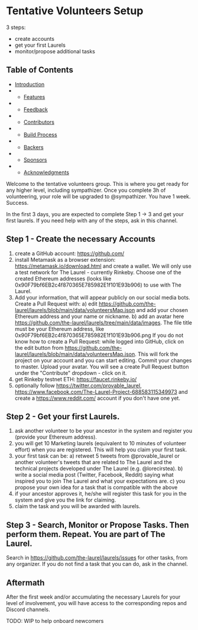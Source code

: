 # Tentative Volunteers Setup

3 steps:

- create accounts
- get your first Laurels
- monitor/propose additional tasks

## Table of Contents

- [Introduction](#introduction)
- - [Features](#features)
- - [Feedback](#feedback)
- - [Contributors](#contributors)
- - [Build Process](#build-process)
- - [Backers](#backers-)
- - [Sponsors](#sponsors-)
- - [Acknowledgments](#acknowledgments)

Welcome to the tentative volunteers group.
This is where you get ready for any higher level, including sympathizer. Once you complete 3h of volunteering, your role will be upgraded to @sympathizer. You have 1 week. Success.

In the first 3 days, you are expected to complete Step 1 -> 3 and get your first laurels. If you need help with any of the steps, ask in this channel.

## Step 1 - Create the necessary Accounts
1. create a GitHub account: https://github.com/
2. install Metamask as a browser extension: https://metamask.io/download.html and create a wallet. We will only use a test network for The Laurel - currently Rinkeby. Choose one of the created Ethereum addresses (looks like 0x90F79bf6EB2c4f870365E785982E1f101E93b906) to use with The Laurel.
3. Add your information, that will appear publicly on our social media bots. Create a Pull Request with: 
  a) edit https://github.com/the-laurel/laurels/blob/main/data/volunteersMap.json and add your chosen Ethereum address and your name or nickname.
  b) add an avatar here https://github.com/the-laurel/laurels/tree/main/data/images. The file title must be your Ethereum address, like 0x90F79bf6EB2c4f870365E785982E1f101E93b906.png
If you do not know how to create a Pull Request: while logged into GitHub, click on the edit button from https://github.com/the-laurel/laurels/blob/main/data/volunteersMap.json. This will fork the project on your account and you can start editing. Commit your changes to master. Upload your avatar. You will see a create Pull Request button under the "Contribute" dropdown - click on it.
4. get Rinkeby testnet ETH: https://faucet.rinkeby.io/
5. optionally follow https://twitter.com/provable_laurel, https://www.facebook.com/The-Laurel-Project-688583115349973 and create a https://www.reddit.com/ account if you don't have one yet.

## Step 2 - Get your first Laurels.
1. ask another volunteer to be your ancestor in the system and register you (provide your Ethereum address).
2. you will get 10 Marketing laurels (equivalent to 10 minutes of volunteer effort) when you are registered. This will help you claim your first task.
3. your first task can be: 
    a) retweet 5 tweets from @provable_laurel or another volunteer's tweets that are related to The Laurel and the technical projects developed under The Laurel (e.g. @lorecirstea).
    b) write a social media post (Twitter, Facebook, Reddit) saying what inspired you to join The Laurel and what your expectations are.
    c) you propose your own idea for a task that is compatible with the above
4. if your ancestor approves it, he/she will register this task for you in the system and give you the link for claiming. 
5. claim the task and you will be awarded with laurels.


## Step 3 - Search, Monitor or Propose Tasks. Then perform them. Repeat. You are part of The Laurel.
Search in https://github.com/the-laurel/laurels/issues for other tasks, from any organizer.
If you do not find a task that you can do, ask in the channel.

## Aftermath
After the first week and/or accumulating the necessary Laurels for your level of involvement, you will have access to the corresponding repos and Discord channels.

TODO: WIP to help onboard newcomers

